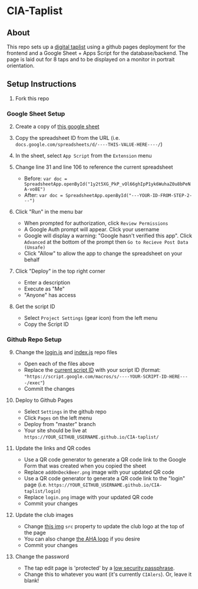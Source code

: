 # CIA-Taplist

## About

This repo sets up a [digital taplist](https://prphntm63.github.io/CIA-taplist/) using a github pages deployment for the frontend and a Google Sheet + Apps Script for the database/backend. The page is laid out for 8 taps and to be displayed on a monitor in portrait orientation.

## Setup Instructions

1. Fork this repo

### Google Sheet Setup

2. Create a copy of [this google sheet](https://docs.google.com/spreadsheets/d/1y2t5XG_PkP_vOl66ghIpP1yk6WuhaZ0u8bPeNA-vo8E)

3. Copy the spreadsheet ID from the URL (i.e. `docs.google.com/spreadsheets/d/----THIS-VALUE-HERE----/`)

4. In the sheet, select `App Script` from the `Extension` menu

5. Change line 31 and line 106 to reference the current spreadsheet
    - Before:  `var doc = SpreadsheetApp.openById("1y2t5XG_PkP_vOl66ghIpP1yk6WuhaZ0u8bPeNA-vo8E")`
    - After: `var doc = SpreadsheetApp.openById("---YOUR-ID-FROM-STEP-2---")`

6. Click "Run" in the menu bar
    - When prompted for authorization, click `Review Permissions`
    - A Google Auth prompt will appear. Click your username
    - Google will display a warning: "Google hasn't verified this app". Click `Advanced` at the bottom of the prompt then `Go to Recieve Post Data (Unsafe)`
    - Click "Allow" to allow the app to change the spreadsheet on your behalf

7. Click "Deploy" in the top right corner
    - Enter a description
    - Execute as "Me"
    - "Anyone" has access

8. Get the script ID
    - Select `Project Settings` (gear icon) from the left menu
    - Copy the Script ID
  
### Github Repo Setup

9. Change the [login.js](./login.js) and [index.js](./index.js) repo files
    - Open each of the files above
    - Replace the [current script ID](https://github.com/prphntm63/CIA-taplist/blob/2425d2dfd8b0cfabb73147f6c25d0d810064e3c6/index.js#L3) with your script ID (format: `"https://script.google.com/macros/s/----YOUR-SCRIPT-ID-HERE----/exec"`)
    - Commit the changes

10. Deploy to Github Pages
    - Select `Settings` in the github repo
    - Click `Pages` on the left menu
    - Deploy from "master" branch
    - Your site should be live at `https://YOUR_GITHUB_USERNAME.github.io/CIA-taplist/`

11. Update the links and QR codes
    - Use a QR code generator to generate a QR code link to the Google Form that was created when you copied the sheet
    - Replace `addOnDeckBeer.png` image with your updated QR code
    - Use a QR code generator to generate a QR code link to the "login" page (i.e. `https://YOUR_GITHUB_USERNAME.github.io/CIA-taplist/login`)
    - Replace `login.png` image with your updated QR code
    - Commit your changes

12. Update the club images
    - Change [this img](https://github.com/prphntm63/CIA-taplist/blob/2425d2dfd8b0cfabb73147f6c25d0d810064e3c6/index.html#L17) `src` property to update the club logo at the top of the page
    - You can also change [the AHA logo](https://github.com/prphntm63/CIA-taplist/blob/2425d2dfd8b0cfabb73147f6c25d0d810064e3c6/index.html#LL22C23-L22C23) if you desire
    - Commit your changes

13. Change the password
    - The tap edit page is 'protected' by a [low security passphrase](https://github.com/prphntm63/CIA-taplist/blob/ff6ad199493d9108665a868326927c881b5f381b/login.js#L12).
    - Change this to whatever you want (it's currently `CIAlers`). Or, leave it blank!
